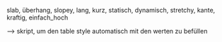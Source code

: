 slab, überhang, slopey, lang, kurz, statisch, dynamisch, stretchy, kante, kraftig, einfach_hoch

--> skript, um den table style automatisch mit den werten zu befüllen